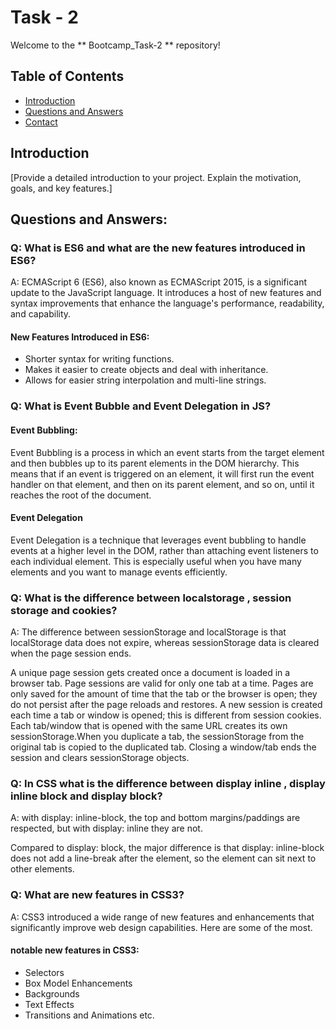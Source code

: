 # Task - 2

Welcome to the ** Bootcamp_Task-2 ** repository!

## Table of Contents

- [Introduction](#introduction)
- [Questions and Answers](#questions-and-answers)
- [Contact](#contact)

## Introduction

[Provide a detailed introduction to your project. Explain the motivation, goals, and key features.]

## Questions and Answers:

### Q:  What is ES6 and what are the new features introduced in ES6? 

A: ECMAScript 6 (ES6), also known as ECMAScript 2015, is a significant update to the JavaScript language. It introduces a host of new features and syntax improvements that enhance the language's performance, readability, and capability.
#### New Features Introduced in ES6:
- Shorter syntax for writing functions.
- Makes it easier to create objects and deal with inheritance.
- Allows for easier string interpolation and multi-line strings.




### Q: What is Event Bubble and Event Delegation in JS?

#### Event Bubbling:
Event Bubbling is a process in which an event starts from the target element and then bubbles up to its parent elements in the DOM hierarchy. This means that if an event is triggered on an element, it will first run the event handler on that element, and then on its parent element, and so on, until it reaches the root of the document.

#### Event Delegation
Event Delegation is a technique that leverages event bubbling to handle events at a higher level in the DOM, rather than attaching event listeners to each individual element. This is especially useful when you have many elements and you want to manage events efficiently.

### Q: What is the difference between localstorage , session storage and cookies?

A: The difference between sessionStorage and localStorage is that localStorage data does not expire, whereas sessionStorage data is cleared when the page session ends.

A unique page session gets created once a document is loaded in a browser tab. Page sessions are valid for only one tab at a time. Pages are only saved for the amount of time that the tab or the browser is open; they do not persist after the page reloads and restores. A new session is created each time a tab or window is opened; this is different from session cookies. Each tab/window that is opened with the same URL creates its own sessionStorage.When you duplicate a tab, the sessionStorage from the original tab is copied to the duplicated tab. Closing a window/tab ends the session and clears sessionStorage objects.


### Q: In CSS what is the difference between display inline , display inline block and display block?

A: with display: inline-block, the top and bottom margins/paddings are respected, but with display: inline they are not.

Compared to display: block, the major difference is that display: inline-block does not add a line-break after the element, so the element can sit next to other elements.

### Q: What are new features in CSS3?

A: CSS3 introduced a wide range of new features and enhancements that significantly improve web design capabilities. Here are some of the most. 
#### notable new features in CSS3:

- Selectors
- Box Model Enhancements
- Backgrounds
- Text Effects
- Transitions and Animations etc.
